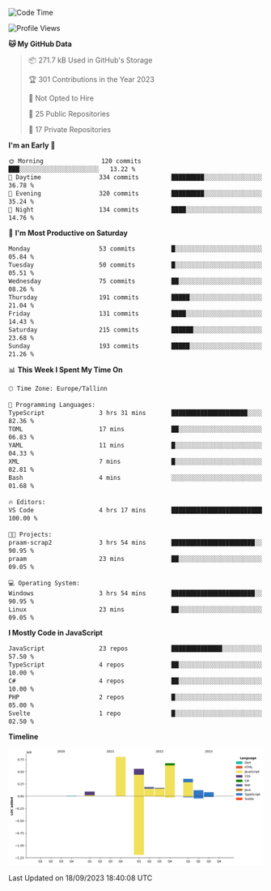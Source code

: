<!--START_SECTION:waka-->
![Code Time](http://img.shields.io/badge/Code%20Time-394%20hrs%2011%20mins-blue)

![Profile Views](http://img.shields.io/badge/Profile%20Views-0-blue)

**🐱 My GitHub Data** 

> 📦 271.7 kB Used in GitHub's Storage 
 > 
> 🏆 301 Contributions in the Year 2023
 > 
> 🚫 Not Opted to Hire
 > 
> 📜 25 Public Repositories 
 > 
> 🔑 17 Private Repositories 
 > 
**I'm an Early 🐤** 

```text
🌞 Morning                120 commits         ███░░░░░░░░░░░░░░░░░░░░░░   13.22 % 
🌆 Daytime                334 commits         █████████░░░░░░░░░░░░░░░░   36.78 % 
🌃 Evening                320 commits         █████████░░░░░░░░░░░░░░░░   35.24 % 
🌙 Night                  134 commits         ████░░░░░░░░░░░░░░░░░░░░░   14.76 % 
```
📅 **I'm Most Productive on Saturday** 

```text
Monday                   53 commits          █░░░░░░░░░░░░░░░░░░░░░░░░   05.84 % 
Tuesday                  50 commits          █░░░░░░░░░░░░░░░░░░░░░░░░   05.51 % 
Wednesday                75 commits          ██░░░░░░░░░░░░░░░░░░░░░░░   08.26 % 
Thursday                 191 commits         █████░░░░░░░░░░░░░░░░░░░░   21.04 % 
Friday                   131 commits         ████░░░░░░░░░░░░░░░░░░░░░   14.43 % 
Saturday                 215 commits         ██████░░░░░░░░░░░░░░░░░░░   23.68 % 
Sunday                   193 commits         █████░░░░░░░░░░░░░░░░░░░░   21.26 % 
```


📊 **This Week I Spent My Time On** 

```text
🕑︎ Time Zone: Europe/Tallinn

💬 Programming Languages: 
TypeScript               3 hrs 31 mins       █████████████████████░░░░   82.36 % 
TOML                     17 mins             ██░░░░░░░░░░░░░░░░░░░░░░░   06.83 % 
YAML                     11 mins             █░░░░░░░░░░░░░░░░░░░░░░░░   04.33 % 
XML                      7 mins              █░░░░░░░░░░░░░░░░░░░░░░░░   02.81 % 
Bash                     4 mins              ░░░░░░░░░░░░░░░░░░░░░░░░░   01.68 % 

🔥 Editors: 
VS Code                  4 hrs 17 mins       █████████████████████████   100.00 % 

🐱‍💻 Projects: 
praam-scrap2             3 hrs 54 mins       ███████████████████████░░   90.95 % 
praam                    23 mins             ██░░░░░░░░░░░░░░░░░░░░░░░   09.05 % 

💻 Operating System: 
Windows                  3 hrs 54 mins       ███████████████████████░░   90.95 % 
Linux                    23 mins             ██░░░░░░░░░░░░░░░░░░░░░░░   09.05 % 
```

**I Mostly Code in JavaScript** 

```text
JavaScript               23 repos            ██████████████░░░░░░░░░░░   57.50 % 
TypeScript               4 repos             ██░░░░░░░░░░░░░░░░░░░░░░░   10.00 % 
C#                       4 repos             ██░░░░░░░░░░░░░░░░░░░░░░░   10.00 % 
PHP                      2 repos             █░░░░░░░░░░░░░░░░░░░░░░░░   05.00 % 
Svelte                   1 repo              █░░░░░░░░░░░░░░░░░░░░░░░░   02.50 % 
```



**Timeline**

![Lines of Code chart](https://raw.githubusercontent.com/Piilu/Piilu/main/assets/bar_graph.png)


 Last Updated on 18/09/2023 18:40:08 UTC
<!--END_SECTION:waka-->